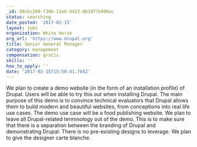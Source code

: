 ```yaml
---
_id: 80cbc260-f396-11e6-9423-0b1977e996ac
status: searching
date_posted: '2017-02-15'
layout: jobs
organization: White Horse
org_url: 'https://www.drupal.org'
title: Senior General Manager 
category: management
compensation: gratis
skills: ''
how_to_apply: ''
date: '2017-02-15T15:50:41.765Z'
---
```


We plan to create a demo website (in the form of an installation profile) of Drupal. Users will be able to try this out when installing Drupal. The main purpose of this demo is to convince technical evaluators that Drupal allows them to build modern and beautiful websites, from conceptions into real life use cases. The demo use case will be a food publishing website. We plan to leave all Drupal-related terminology out of the demo. This is to make sure that there is a separation between the branding of Drupal and demonstrating Drupal. There is no pre-existing designs to leverage. We plan to give the designer carte blanche.
